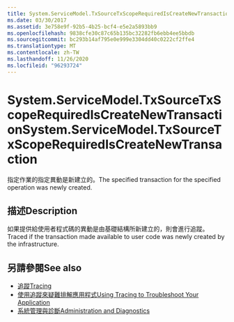 ```yaml
---
title: System.ServiceModel.TxSourceTxScopeRequiredIsCreateNewTransaction
ms.date: 03/30/2017
ms.assetid: 3e758e9f-92b5-4b25-bcf4-e5e2a5893bb9
ms.openlocfilehash: 9838cfe30c87c65b135bc32282fb6ebb4ee5bbdb
ms.sourcegitcommit: bc293b14af795e0e999e3304dd40c0222cf2ffe4
ms.translationtype: MT
ms.contentlocale: zh-TW
ms.lasthandoff: 11/26/2020
ms.locfileid: "96293724"
---
```

# <a name="systemservicemodeltxsourcetxscoperequirediscreatenewtransaction"></a><span data-ttu-id="0fb1d-102">System.ServiceModel.TxSourceTxScopeRequiredIsCreateNewTransaction</span><span class="sxs-lookup"><span data-stu-id="0fb1d-102">System.ServiceModel.TxSourceTxScopeRequiredIsCreateNewTransaction</span></span>

<span data-ttu-id="0fb1d-103">指定作業的指定異動是新建立的。</span><span class="sxs-lookup"><span data-stu-id="0fb1d-103">The specified transaction for the specified operation was newly created.</span></span>  
  
## <a name="description"></a><span data-ttu-id="0fb1d-104">描述</span><span class="sxs-lookup"><span data-stu-id="0fb1d-104">Description</span></span>  

 <span data-ttu-id="0fb1d-105">如果提供給使用者程式碼的異動是由基礎結構所新建立的，則會進行追蹤。</span><span class="sxs-lookup"><span data-stu-id="0fb1d-105">Traced if the transaction made available to user code was newly created by the infrastructure.</span></span>  
  
## <a name="see-also"></a><span data-ttu-id="0fb1d-106">另請參閱</span><span class="sxs-lookup"><span data-stu-id="0fb1d-106">See also</span></span>

- [<span data-ttu-id="0fb1d-107">追蹤</span><span class="sxs-lookup"><span data-stu-id="0fb1d-107">Tracing</span></span>](index.md)
- [<span data-ttu-id="0fb1d-108">使用追蹤來疑難排解應用程式</span><span class="sxs-lookup"><span data-stu-id="0fb1d-108">Using Tracing to Troubleshoot Your Application</span></span>](using-tracing-to-troubleshoot-your-application.md)
- [<span data-ttu-id="0fb1d-109">系統管理與診斷</span><span class="sxs-lookup"><span data-stu-id="0fb1d-109">Administration and Diagnostics</span></span>](../index.md)
